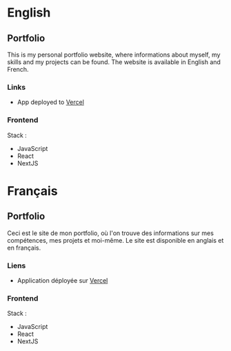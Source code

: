 # English

## Portfolio

This is my personal portfolio website, where informations about myself, my skills and my projects can be found. The website is available in English and French.

### Links

- App deployed to <a href="https://nathanaelkubski.vercel.app/">Vercel</a>

### Frontend

Stack :
- JavaScript
- React
- NextJS

# Français

## Portfolio

Ceci est le site de mon portfolio, où l'on trouve des informations sur mes compétences, mes projets et moi-même. Le site est disponible en anglais et en français.

### Liens

- Application déployée sur <a href="https://nathanaelkubski.vercel.app/">Vercel</a>

### Frontend

Stack :
- JavaScript
- React
- NextJS
